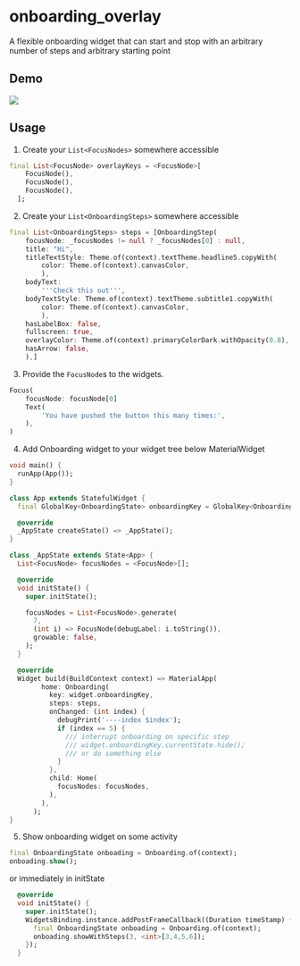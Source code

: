 # onboarding_overlay

A flexible onboarding widget that can start and stop with an arbitrary number of steps
and arbitrary starting point

## Demo

<img src="https://github.com/talamaska/onboarding_overlay/blob/master/screenshots/demo.gif?raw=true"/>

## Usage

1. Create your `List<FocusNodes>` somewhere accessible

```dart
final List<FocusNode> overlayKeys = <FocusNode>[
    FocusNode(),
    FocusNode(),
    FocusNode(),
  ];
```

2. Create your `List<OnboardingSteps>` somewhere accessible

```dart
final List<OnboardingSteps> steps = [OnboardingStep(
    focusNode: _focusNodes != null ? _focusNodes[0] : null,
    title: "Hi",
    titleTextStyle: Theme.of(context).textTheme.headline5.copyWith(
        color: Theme.of(context).canvasColor,
        ),
    bodyText:
        '''Check this out''',
    bodyTextStyle: Theme.of(context).textTheme.subtitle1.copyWith(
        color: Theme.of(context).canvasColor,
        ),
    hasLabelBox: false,
    fullscreen: true,
    overlayColor: Theme.of(context).primaryColorDark.withOpacity(0.8),
    hasArrow: false,
    ),]
```

3. Provide the `FocusNode`s to the widgets.

```dart
Focus(
    focusNode: focusNode[0]
    Text(
        'You have pushed the button this many times:',
    ),
)
```

4. Add Onboarding widget to your widget tree below MaterialWidget

```dart
void main() {
  runApp(App());
}

class App extends StatefulWidget {
  final GlobalKey<OnboardingState> onboardingKey = GlobalKey<OnboardingState>();

  @override
  _AppState createState() => _AppState();
}

class _AppState extends State<App> {
  List<FocusNode> focusNodes = <FocusNode>[];

  @override
  void initState() {
    super.initState();

    focusNodes = List<FocusNode>.generate(
      7,
      (int i) => FocusNode(debugLabel: i.toString()),
      growable: false,
    );
  }

  @override
  Widget build(BuildContext context) => MaterialApp(
        home: Onboarding(
          key: widget.onboardingKey,
          steps: steps,
          onChanged: (int index) {
            debugPrint('----index $index');
            if (index == 5) {
              /// interrupt onboarding on specific step
              /// widget.onboardingKey.currentState.hide();
              /// or do something else
            }
          },
          child: Home(
            focusNodes: focusNodes,
          ),
        ),
      );
}
```

5. Show onboarding widget on some activity

```dart
final OnboardingState onboading = Onboarding.of(context);
onboading.show();
```

or immediately in initState

```dart
  @override
  void initState() {
    super.initState();
    WidgetsBinding.instance.addPostFrameCallback((Duration timeStamp) {
      final OnboardingState onboading = Onboarding.of(context);
      onboading.showWithSteps(3, <int>[3,4,5,6]);
    });
  }

```
